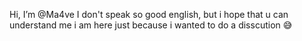 Hi, I’m @Ma4ve
I don't speak so good english, but i hope that u can understand me
i am here just because i wanted to do a disscution 😅

